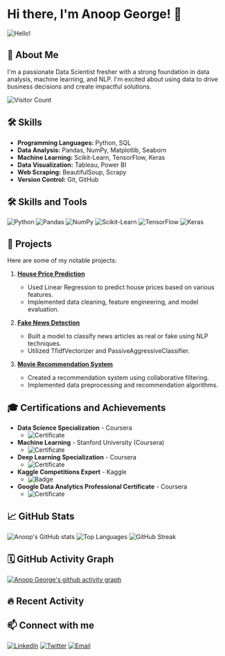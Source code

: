 # Hi there, I'm Anoop George! 👋

![Hello!](https://raw.githubusercontent.com/AnoopGeorge418/AnoopGeorge418/main/wave.gif)
## 🚀 About Me
I'm a passionate Data Scientist fresher with a strong foundation in data analysis, machine learning, and NLP. I'm excited about using data to drive business decisions and create impactful solutions.

![Visitor Count](https://komarev.com/ghpvc/?username=AnoopGeorge418&color=blue)

## 🛠️ Skills
- **Programming Languages:** Python, SQL
- **Data Analysis:** Pandas, NumPy, Matplotlib, Seaborn
- **Machine Learning:** Scikit-Learn, TensorFlow, Keras
- **Data Visualization:** Tableau, Power BI
- **Web Scraping:** BeautifulSoup, Scrapy
- **Version Control:** Git, GitHub

## 🛠️ Skills and Tools
![Python](https://img.shields.io/badge/Python-3.8-blue)
![Pandas](https://img.shields.io/badge/Pandas-1.2.4-green)
![NumPy](https://img.shields.io/badge/NumPy-1.19.5-orange)
![Scikit-Learn](https://img.shields.io/badge/Scikit--Learn-0.24.1-brightgreen)
![TensorFlow](https://img.shields.io/badge/TensorFlow-2.4.1-yellow)
![Keras](https://img.shields.io/badge/Keras-2.4.3-red)

## 💼 Projects
Here are some of my notable projects:

1. **[House Price Prediction](https://github.com/AnoopGeorge418/house-price-prediction)**
   - Used Linear Regression to predict house prices based on various features.
   - Implemented data cleaning, feature engineering, and model evaluation.

2. **[Fake News Detection](https://github.com/AnoopGeorge418/fake-news-detection)**
   - Built a model to classify news articles as real or fake using NLP techniques.
   - Utilized TfidfVectorizer and PassiveAggressiveClassifier.

3. **[Movie Recommendation System](https://github.com/AnoopGeorge418/movie-recommendation-system)**
   - Created a recommendation system using collaborative filtering.
   - Implemented data preprocessing and recommendation algorithms.

## 🎓 Certifications and Achievements
- **Data Science Specialization** - Coursera
  - ![Certificate](https://example.com/path/to/certificate_image.png)
- **Machine Learning** - Stanford University (Coursera)
  - ![Certificate](https://example.com/path/to/certificate_image.png)
- **Deep Learning Specialization** - Coursera
  - ![Certificate](https://example.com/path/to/certificate_image.png)
- **Kaggle Competitions Expert** - Kaggle
  - ![Badge](https://example.com/path/to/badge_image.png)
- **Google Data Analytics Professional Certificate** - Coursera
  - ![Certificate](https://example.com/path/to/certificate_image.png)

## 📈 GitHub Stats
![Anoop's GitHub stats](https://github-readme-stats.vercel.app/api?username=AnoopGeorge418&show_icons=true&theme=dracula)
![Top Languages](https://github-readme-stats.vercel.app/api/top-langs/?username=AnoopGeorge418&layout=compact&theme=dracula)
![GitHub Streak](https://github-readme-streak-stats.herokuapp.com/?user=AnoopGeorge418&theme=dracula)

## 🗓️ GitHub Activity Graph
[![Anoop George's github activity graph](https://github-readme-activity-graph.vercel.app/graph?username=AnoopGeorge418&custom_title=This%20is%20a%20title&hide_border=true&theme=dracula)](https://github.com/AnoopGeorge418/github-readme-activity-graph)

## 🔥 Recent Activity
<!--START_SECTION:activity-->
<!--END_SECTION:activity-->

## 📫 Connect with me
[![LinkedIn](https://img.shields.io/badge/LinkedIn-blue?style=flat-square&logo=linkedin&logoColor=white)](https://www.linkedin.com/in/anoop-george-620263251/)
[![Twitter](https://img.shields.io/badge/Twitter-blue?style=flat-square&logo=twitter&logoColor=white)](https://x.com/Anoopgeorg_)
[![Email](https://img.shields.io/badge/Email-red?style=flat-square&logo=gmail&logoColor=white)](mailto:anoopgeorge418@example.com)
